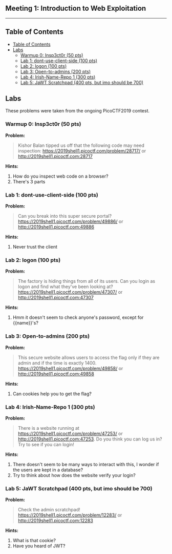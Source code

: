 ## Meeting 1: Introduction to Web Exploitation
---

## Table of Contents
- [Table of Contents](#table-of-contents)
- [Labs](#labs)
  * [Warmup 0: Insp3ct0r (50 pts)](#warmup-0-insp3ct0r-50-pts)
  * [Lab 1: dont-use-client-side (100 pts)](#lab-1-dont-use-client-side-100-pts)
  * [Lab 2: logon (100 pts)](#lab-2-logon-100-pts)
  * [Lab 3: Open-to-admins (200 pts)](#lab-3-open-to-admins-200-pts)
  * [Lab 4: Irish-Name-Repo 1 (300 pts)](#lab-4-irish-name-repo-1-300-pts)
  * [Lab 5: JaWT Scratchpad (400 pts, but imo should be 700)](#lab-5-jawt-scratchpad-400-pts-but-imo-should-be-700)

## Labs

These problems were taken from the ongoing PicoCTF2019 contest.

### Warmup 0: Insp3ct0r (50 pts)

**Problem:**

>Kishor Balan tipped us off that the following code may need inspection:
https://2019shell1.picoctf.com/problem/28717/ or http://2019shell1.picoctf.com:28717

**Hints:**
1. How do you inspect web code on a browser?
2. There's 3 parts

### Lab 1: dont-use-client-side (100 pts)

**Problem:**

>Can you break into this super secure portal?
https://2019shell1.picoctf.com/problem/49886/ or http://2019shell1.picoctf.com:49886

**Hints:**

1. Never trust the client

### Lab 2: logon (100 pts)

**Problem:**

>The factory is hiding things from all of its users. Can you login as logon and find what they've been looking at? https://2019shell1.picoctf.com/problem/47307/ or http://2019shell1.picoctf.com:47307

**Hints:**

1. Hmm it doesn't seem to check anyone's password, except for {{name}}'s?

### Lab 3: Open-to-admins (200 pts)

**Problem:**

>This secure website allows users to access the flag only if they are admin and if the time is exactly 1400.
https://2019shell1.picoctf.com/problem/49858/ or http://2019shell1.picoctf.com:49858

**Hints:**

1. Can cookies help you to get the flag?

### Lab 4: Irish-Name-Repo 1 (300 pts)

**Problem:**

>There is a website running at https://2019shell1.picoctf.com/problem/47253/ or http://2019shell1.picoctf.com:47253. Do you think you can log us in? Try to see if you can login!

**Hints:**

1. There doesn't seem to be many ways to interact with this, I wonder if the users are kept in a database?
2. Try to think about how does the website verify your login?

### Lab 5: JaWT Scratchpad (400 pts, but imo should be 700)

**Problem:**

>Check the admin scratchpad! https://2019shell1.picoctf.com/problem/12283/ or http://2019shell1.picoctf.com:12283

**Hints:**

1. What is that cookie?
2. Have you heard of JWT?
